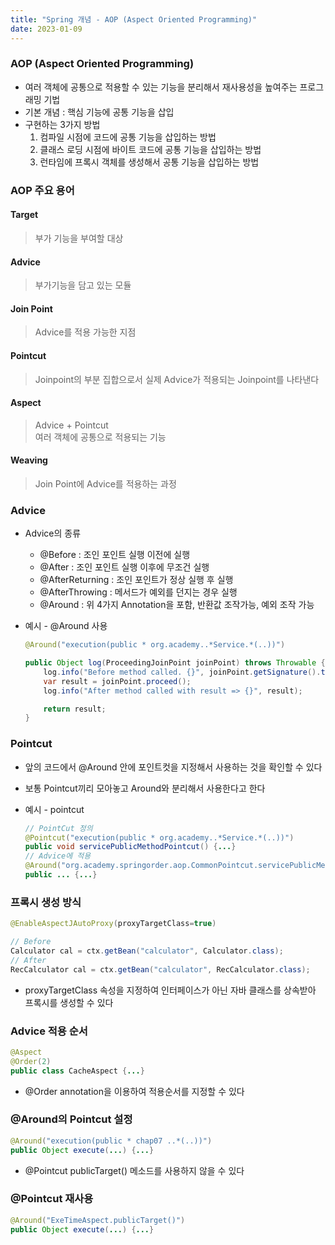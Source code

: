 ```yaml
---
title: "Spring 개념 - AOP (Aspect Oriented Programming)"
date: 2023-01-09
---
```


### AOP (Aspect Oriented Programming)

- 여러 객체에 공통으로 적용할 수 있는 기능을 분리해서 재사용성을 높여주는 프로그래밍 기법
- 기본 개념 : 핵심 기능에 공통 기능을 삽입
- 구현하는 3가지 방법
  1. 컴파일 시점에 코드에 공통 기능을 삽입하는 방법
  2. 클래스 로딩 시점에 바이트 코드에 공통 기능을 삽입하는 방법
  3. 런타임에 프록시 객체를 생성해서 공통 기능을 삽입하는 방법

### AOP 주요 용어

#### Target
> 부가 기능을 부여할 대상
#### Advice
> 부가기능을 담고 있는 모듈
#### Join Point
> Advice를 적용 가능한 지점
#### Pointcut
> Joinpoint의 부분 집합으로서 실제 Advice가 적용되는 Joinpoint를 나타낸다
#### Aspect
> Advice + Pointcut  
> 여러 객체에 공통으로 적용되는 기능
#### Weaving
> Join Point에 Advice를 적용하는 과정

### Advice
- Advice의 종류
	- @Before : 조인 포인트 실행 이전에 실행
	- @After : 조인 포인트 실행 이후에 무조건 실행
	- @AfterReturning : 조인 포인트가 정상 실행 후 실행
	- @AfterThrowing : 메서드가 예외를 던지는 경우 실행
	- @Around : 위 4가지 Annotation을 포함, 반환값 조작가능, 예외 조작 가능

- 예시 - @Around 사용
	```java
	@Around("execution(public * org.academy..*Service.*(..))")
	
	public Object log(ProceedingJoinPoint joinPoint) throws Throwable {
		log.info("Before method called. {}", joinPoint.getSignature().toString());
		var result = joinPoint.proceed();
		log.info("After method called with result => {}", result);

		return result;
	}
	```    

### Pointcut
- 앞의 코드에서 @Around 안에 포인트컷을 지정해서 사용하는 것을 확인할 수 있다
- 보통 Pointcut끼리 모아놓고 Around와 분리해서 사용한다고 한다

- 예시 - pointcut
	```java
	// PointCut 정의
	@Pointcut("execution(public * org.academy..*Service.*(..))")
	public void servicePublicMethodPointcut() {...}
	// Advice에 적용
	@Around("org.academy.springorder.aop.CommonPointcut.servicePublicMethodPointcut()")
	public ... {...}
	```    


### 프록시 생성 방식
```java
@EnableAspectJAutoProxy(proxyTargetClass=true)
```

```java
// Before
Calculator cal = ctx.getBean("calculator", Calculator.class);
// After
RecCalculator cal = ctx.getBean("calculator", RecCalculator.class);
```

- proxyTargetClass 속성을 지정하여 인터페이스가 아닌 자바 클래스를 상속받아 프록시를 생성할 수 있다

### Advice 적용 순서
```java
@Aspect
@Order(2)
public class CacheAspect {...}
```

- @Order annotation을 이용하여 적용순서를 지정할 수 있다

### @Around의 Pointcut 설정
```java
@Around("execution(public * chap07 ..*(..))")
public Object execute(...) {...}
```

- @Pointcut publicTarget() 메소드를 사용하지 않을 수 있다

### @Pointcut 재사용
```java
@Around("ExeTimeAspect.publicTarget()")
public Object execute(...) {...}
```
